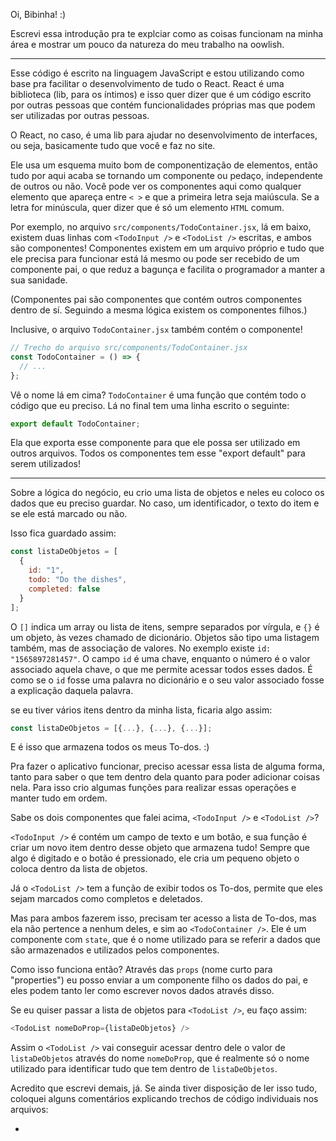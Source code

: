 Oi, Bibinha! :)

Escrevi essa introdução pra te explciar como as coisas funcionam na minha área e mostrar um pouco da natureza do meu trabalho na oowlish.

---

Esse código é escrito na linguagem JavaScript e estou utilizando como
base pra facilitar o desenvolvimento de tudo o React. React é uma
biblioteca (lib, para os íntimos) e isso quer dizer que é um código
escrito por outras pessoas que contém funcionalidades próprias mas que
podem ser utilizadas por outras pessoas.

O React, no caso, é uma lib para ajudar no desenvolvimento de interfaces,
ou seja, basicamente tudo que você e faz no site.

Ele usa um esquema muito bom de componentização de elementos, então
tudo por aqui acaba se tornando um componente ou pedaço, independente de
outros ou não. Você pode ver os componentes aqui como qualquer elemento que
apareça entre `< >` e que a primeira letra seja maiúscula. Se a letra for minúscula, quer dizer que é só um elemento `HTML` comum.

Por exemplo, no arquivo `src/components/TodoContainer.jsx`, lá em baixo, existem duas linhas com `<TodoInput />` e `<TodoList />` escritas, e ambos
são componentes! Componentes existem em um arquivo próprio e tudo que ele precisa para funcionar está lá mesmo ou pode ser recebido de um componente pai, o que reduz a bagunça e facilita o programador a manter a sua sanidade.

(Componentes pai são componentes que contém outros componentes dentro de sí. Seguindo a mesma lógica existem os componentes filhos.)

Inclusive, o arquivo `TodoContainer.jsx` também contém o componente!

```jsx
// Trecho do arquivo src/components/TodoContainer.jsx
const TodoContainer = () => {
  // ...
};
```

Vê o nome lá em cima? `TodoContainer` é uma função que contém todo o código
que eu preciso. Lá no final tem uma linha escrito o seguinte:

```js
export default TodoContainer;
```

Ela que exporta esse componente para que ele possa ser utilizado em outros
arquivos. Todos os componentes tem esse "export default" para serem utilizados!

---

Sobre a lógica do negócio, eu crio uma lista de objetos e neles eu coloco
os dados que eu preciso guardar. No caso, um identificador, o texto do item e
se ele está marcado ou não.

Isso fica guardado assim:

```js
const listaDeObjetos = [
  {
    id: "1",
    todo: "Do the dishes",
    completed: false
  }
];
```

O `[]` indica um array ou lista de itens, sempre separados por vírgula, e `{}` é um objeto, às vezes chamado de dicionário. Objetos são tipo uma listagem também, mas de associação de valores. No exemplo existe `id: "1565897281457"`. O campo `id` é uma chave, enquanto o número é o valor associado aquela chave, o que me permite acessar todos esses dados. É como se o `id` fosse uma palavra no dicionário e o seu valor associado fosse a explicação daquela palavra.

se eu tiver vários itens dentro da minha lista, ficaria algo assim:

```js
const listaDeObjetos = [{...}, {...}, {...}];
```

E é isso que armazena todos os meus To-dos. :)

Pra fazer o aplicativo funcionar, preciso acessar essa lista de alguma forma, tanto para saber o que tem dentro dela quanto para poder adicionar coisas nela. Para isso crio algumas funções para realizar essas operações e manter tudo em ordem.

Sabe os dois componentes que falei acima, `<TodoInput />` e `<TodoList />`?

`<TodoInput />` é contém um campo de texto e um botão, e sua função é criar um novo item dentro desse objeto que armazena tudo! Sempre que algo é digitado e o botão é pressionado, ele cria um pequeno objeto o coloca dentro da lista de objetos.

Já o `<TodoList />` tem a função de exibir todos os To-dos, permite que eles sejam marcados como completos e deletados.

Mas para ambos fazerem isso, precisam ter acesso a lista de To-dos, mas ela não pertence a nenhum deles, e sim ao `<TodoContainer />`. Ele é um componente com `state`, que é o nome utilizado para se referir a dados que são armazenados e utilizados pelos componentes.

Como isso funciona então? Através das `props` (nome curto para "properties") eu posso enviar a um componente filho os dados do pai, e eles podem tanto ler como escrever novos dados através disso.

Se eu quiser passar a lista de objetos para `<TodoList />`, eu faço assim:

```js
<TodoList nomeDoProp={listaDeObjetos} />
```

Assim o `<TodoList />` vai conseguir acessar dentro dele o valor de `listaDeObjetos` através do nome `nomeDoProp`, que é realmente só o nome utilizado para identificar tudo que tem dentro de `listaDeObjetos`.

Acredito que escrevi demais, já. Se ainda tiver disposição de ler isso tudo, coloquei alguns comentários explicando trechos de código individuais nos arquivos:

-
